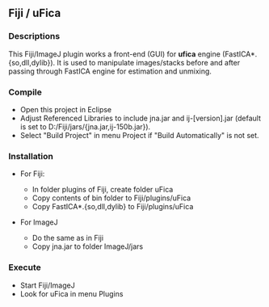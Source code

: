 ## Fiji / uFica

### Descriptions

This Fiji/ImageJ plugin works a front-end (GUI) for **ufica** engine
(FastICA*.{so,dll,dylib}). It is used to manipulate images/stacks before
and after passing through FastICA engine for estimation and unmixing.

### Compile

- Open this project in Eclipse
- Adjust Referenced Libraries to include jna.jar and ij-[version].jar
(default is set to D:/Fiji/jars/{jna.jar,ij-150b.jar}).
- Select "Build Project" in menu Project if "Build Automatically" is not set.

### Installation

* For Fiji:
  - In folder plugins of Fiji, create folder uFica
  - Copy contents of bin folder to Fiji/plugins/uFica
  - Copy FastICA*.{so,dll,dylib} to Fiji/plugins/uFica

* For ImageJ
  - Do the same as in Fiji
  - Copy jna.jar to folder ImageJ/jars

### Execute

- Start Fiji/ImageJ
- Look for uFica in menu Plugins
